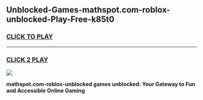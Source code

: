 
## Unblocked-Games-mathspot.com-roblox-unblocked-Play-Free-k85t0
<h3>
<a href="https://premium76.site?title=mathspot.com-roblox-unblocked&ref=21A">CLICK TO PLAY</a></h3>
<hr>

<h3>
<a href="https://premium76.site?title=mathspot.com-roblox-unblocked&ref=21A">CLICK 2 PLAY</a>
  
</h3>

<a href="https://premium76.site?title=mathspot.com-roblox-unblocked&ref=21A"><img src="https://clearcache.store/games.png"></a>


**mathspot.com-roblox-unblocked games unblocked: Your Gateway to Fun and Accessible Online Gaming**
